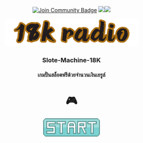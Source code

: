 <p align="center"><a href="https://discord.gg/AsZgC95SYu"><img src="https://img.shields.io/discord/639137693975969803.svg?style=flat&label=Join%20Discord&color=7289DA" alt="Join Community Badge"/></a>
<a href="https://www.facebook.com/18KRADIO"><img src="https://camo.githubusercontent.com/2d1ffa69dd491ebeca01b2098cf8233dd09950ff5895abccd5b455ca442abc59/68747470733a2f2f696d672e736869656c64732e696f2f62616467652f46616365626f6f6b2d3138373746323f7374796c653d666f722d7468652d6261646765266c6f676f3d66616365626f6f6b266c6f676f436f6c6f723d7768697465" height="20"/></a><a href="#"><img src="https://img.shields.io/github/languages/code-size/18K-Radio/Slote-Machine-18K"/></a></p>
<p align="center"><a href="#"><img src="sprites/logo_ctl.png"/></a><p/>
<h3 align="center">Slote-Machine-18K</h3>
<h4 align="center">เกมปั่นสล็อตฟรีด้วยจำนวนเงินเยรูล์</h4>

<h1 align="center">🎮</h1>
<p align="center"><a href="https://18k-radio.github.io/Slote-Machine-18K/"><img src="sprites/button_start.png" width="150"/></a></p>